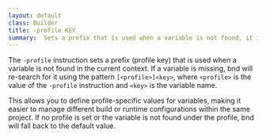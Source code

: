 ```yaml
---
layout: default
class: Builder
title: -profile KEY   
summary:  Sets a prefix that is used when a variable is not found, it is then re-searched under "[<[profile]>]<[key]>". 
---
```


The `-profile` instruction sets a prefix (profile key) that is used when a variable is not found in the current context. If a variable is missing, bnd will re-search for it using the pattern `[<profile>]<key>`, where `<profile>` is the value of the `-profile` instruction and `<key>` is the variable name.

This allows you to define profile-specific values for variables, making it easier to manage different build or runtime configurations within the same project. If no profile is set or the variable is not found under the profile, bnd will fall back to the default value.

